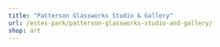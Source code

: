 ```yaml
---
title: "Patterson Glassworks Studio & Gallery"
url: /estes-park/patterson-glassworks-studio-and-gallery/
shop: art
---
```

